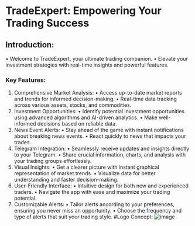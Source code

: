 

# TradeExpert: Empowering Your Trading Success
## Introduction:
• Welcome to TradeExpert, your ultimate trading companion.
• Elevate your investment strategies with real-time insights and powerful features.
### Key Features:
1. Comprehensive Market Analysis:
	• Access up-to-date market reports and trends for informed decision-making.
	• Real-time data tracking across various assets, stocks, and commodities.
2. Investment Opportunities:
	• Identify potential investment opportunities using advanced algorithms and AI-driven analytics.
	• Make well-informed decisions based on reliable data.
3. News Event Alerts:
	• Stay ahead of the game with instant notifications about breaking news events.
	• React quickly to news that impacts your trades.
4. Telegram Integration:
	• Seamlessly receive updates and insights directly to your Telegram.
	• Share crucial information, charts, and analysis with your trading groups effortlessly.
5. Visual Insights:
	• Get a clearer picture with instant graphical representation of market trends.
	• Visualize data for better understanding and faster decision-making.
6. User-Friendly Interface:
	• Intuitive design for both new and experienced traders.
	• Navigate the app with ease and maximize your trading potential.
7. Customizable Alerts:
	• Tailor alerts according to your preferences, ensuring you never miss an opportunity.
	• Choose the frequency and type of alerts that suit your trading style.
#Logo Concept:
![image](https://github.com/nguemechieu/TradeExpert/assets/48719845/dc13d448-8a1d-49e0-9aeb-3ef55e33efd0)

